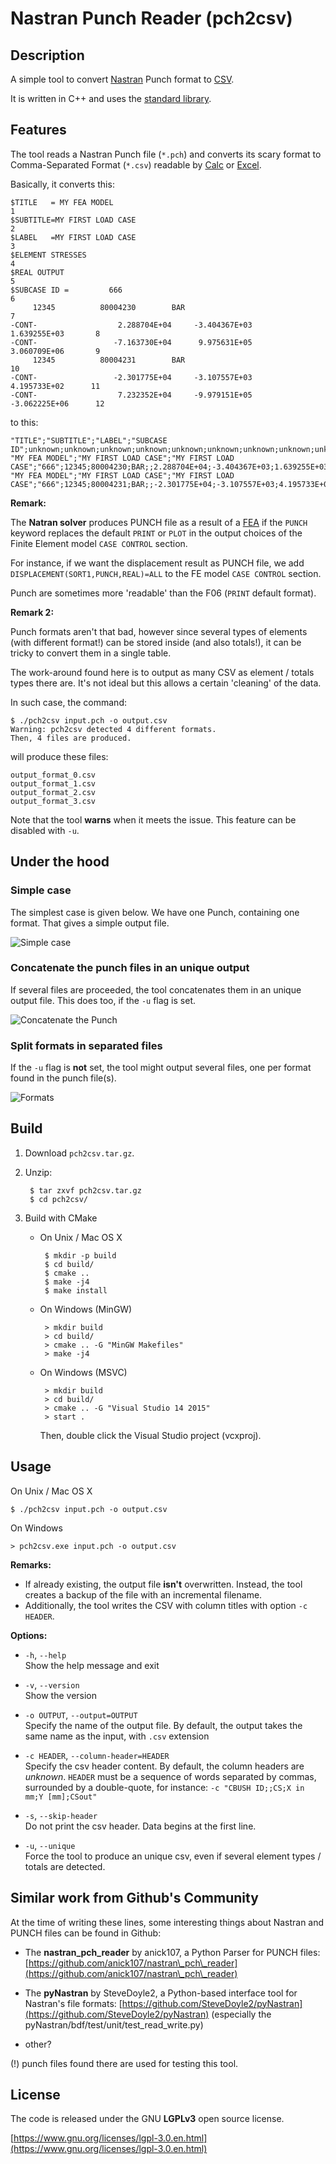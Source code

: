 # Nastran Punch Reader (pch2csv)

## Description

A simple tool to convert [Nastran](https://en.wikipedia.org/wiki/Nastran "NASA Nastran") Punch format to [CSV](https://en.wikipedia.org/wiki/Comma-separated_values "Comma-Separated Values (CSV)").

It is written in C++ and uses the [standard library](https://en.wikipedia.org/wiki/C%2B%2B_Standard_Library "C++ standard library").

## Features

The tool reads a Nastran Punch file (`*.pch`) and converts its scary format to
Comma-Separated Format (`*.csv`) readable by [Calc](https://en.wikipedia.org/wiki/LibreOffice_Calc "LibreOffice Calc") or [Excel](https://en.wikipedia.org/wiki/Microsoft_Excel "Microsoft Excel").


Basically, it converts this:

    $TITLE   = MY FEA MODEL                                                        1
    $SUBTITLE=MY FIRST LOAD CASE                                                   2
    $LABEL   =MY FIRST LOAD CASE                                                   3
    $ELEMENT STRESSES                                                              4
    $REAL OUTPUT                                                                   5
    $SUBCASE ID =         666                                                      6
         12345          80004230        BAR                                        7
    -CONT-                  2.288704E+04     -3.404367E+03      1.639255E+03       8
    -CONT-                 -7.163730E+04      9.975631E+05      3.060709E+06       9
         12345          80004231        BAR                                       10
    -CONT-                 -2.301775E+04     -3.107557E+03      4.195733E+02      11
    -CONT-                  7.232352E+04     -9.979151E+05     -3.062225E+06      12


to this:

    "TITLE";"SUBTITLE";"LABEL";"SUBCASE ID";unknown;unknown;unknown;unknown;unknown;unknown;unknown;unknown;unknown;unknown;
    "MY FEA MODEL";"MY FIRST LOAD CASE";"MY FIRST LOAD CASE";"666";12345;80004230;BAR;;2.288704E+04;-3.404367E+03;1.639255E+03;-7.163730E+04;9.975631E+05;3.060709E+06;
    "MY FEA MODEL";"MY FIRST LOAD CASE";"MY FIRST LOAD CASE";"666";12345;80004231;BAR;;-2.301775E+04;-3.107557E+03;4.195733E+02;7.232352E+04;-9.979151E+05;-3.062225E+06;



__Remark:__

The **Natran solver** produces PUNCH file as a result of a [FEA](https://en.wikipedia.org/wiki/Finite_element_analysis "Finite Element Analysis (FEA)") if the `PUNCH` keyword replaces the default `PRINT` or `PLOT` in the output choices of
the Finite Element model `CASE CONTROL` section.


For instance, if we want the displacement result as PUNCH file, we add
`DISPLACEMENT(SORT1,PUNCH,REAL)=ALL` to the FE model `CASE CONTROL` section.

Punch are sometimes more 'readable' than the F06 (`PRINT` default format).

__Remark 2:__

Punch formats aren't that bad, however since several types of elements
(with different format!) can be stored inside (and also totals!),
it can be tricky to convert them in a single table.

The work-around found here is to output as many CSV as element / totals types there are.
It's not ideal but this allows a certain 'cleaning' of the data.

In such case, the command:

    $ ./pch2csv input.pch -o output.csv
    Warning: pch2csv detected 4 different formats.
    Then, 4 files are produced.

will produce these files:

    output_format_0.csv
    output_format_1.csv
    output_format_2.csv
    output_format_3.csv

Note that the tool **warns** when it meets the issue.
This feature can be disabled with `-u`.

## Under the hood

### Simple case

The simplest case is given below.
We have one Punch, containing one format.
That gives a simple output file.

![Simple case](images/unique.png)

### Concatenate the punch files in an unique output

If several files are proceeded, the tool concatenates them in an unique output file.
This does too, if the `-u` flag is set.

![Concatenate the Punch](images/concat.png)

### Split formats in separated files

If the `-u` flag is **not** set, the tool might output several files,
one per format found in the punch file(s).

![Formats](images/combo.png)



## Build

1. Download `pch2csv.tar.gz`.

2. Unzip:

        $ tar zxvf pch2csv.tar.gz
        $ cd pch2csv/

3. Build with CMake

     - On Unix / Mac OS X

            $ mkdir -p build
            $ cd build/
            $ cmake ..
            $ make -j4
            $ make install

     - On Windows (MinGW)

            > mkdir build
            > cd build/
            > cmake .. -G "MinGW Makefiles"
            > make -j4

     - On Windows (MSVC)

            > mkdir build
            > cd build/
            > cmake .. -G "Visual Studio 14 2015"
            > start .

         Then, double click the Visual Studio project (vcxproj).


## Usage

On Unix / Mac OS X

    $ ./pch2csv input.pch -o output.csv

On Windows

    > pch2csv.exe input.pch -o output.csv

__Remarks:__

 - If already existing, the output file **isn't** overwritten.
   Instead, the tool creates a backup of the file with an incremental filename.
 - Additionally, the tool writes the CSV with column titles with option `-c HEADER`.


__Options:__

 - `-h`, `--help`    
   Show the help message and exit

 - `-v`, `--version`    
   Show the version

 - `-o OUTPUT`, `--output=OUTPUT`    
   Specify the name of the output file.
   By default, the output takes the same name as the input, with `.csv` extension

 - `-c HEADER`, `--column-header=HEADER`    
   Specify the csv header content. By default, the column headers are *unknown*.
   `HEADER` must be a sequence of words separated by commas,
   surrounded by a double-quote, for instance: `-c "CBUSH ID;;CS;X in mm;Y [mm];CSout"`

 - `-s`, `--skip-header`    
   Do not print the csv header. Data begins at the first line.

 - `-u`, `--unique`    
   Force the tool to produce an unique csv, even if several element types / totals
   are detected.


## Similar work from Github's Community

At the time of writing these lines, some interesting things about
Nastran and PUNCH files can be found in Github:

 - The **nastran\_pch\_reader** by anick107, a Python Parser for PUNCH files:
 [https://github.com/anick107/nastran\_pch\_reader](https://github.com/anick107/nastran\_pch\_reader)

 - The **pyNastran** by SteveDoyle2, a Python-based interface tool for Nastran's file formats:
 [https://github.com/SteveDoyle2/pyNastran](https://github.com/SteveDoyle2/pyNastran)
 (especially the pyNastran/bdf/test/unit/test\_read\_write.py)

 - other?

(!) punch files found there are used for testing this tool.

## License

The code is released under the GNU **LGPLv3** open source license.

[https://www.gnu.org/licenses/lgpl-3.0.en.html](https://www.gnu.org/licenses/lgpl-3.0.en.html)
